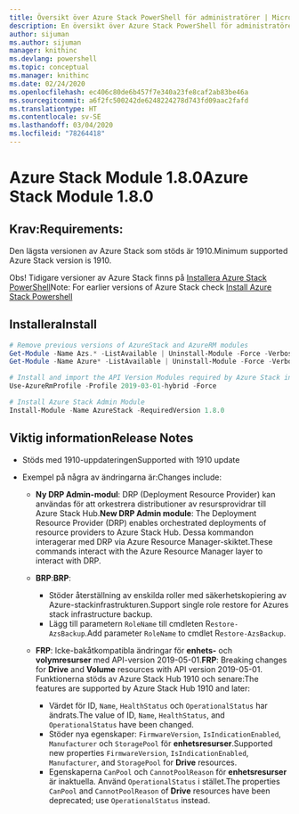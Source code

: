 ```yaml
---
title: Översikt över Azure Stack PowerShell för administratörer | Microsoft Docs
description: En översikt över Azure Stack PowerShell för administratörer med anvisningar för installation och konfiguration.
author: sijuman
ms.author: sijuman
manager: knithinc
ms.devlang: powershell
ms.topic: conceptual
ms.manager: knithinc
ms.date: 02/24/2020
ms.openlocfilehash: ec406c80de6b457f7e340a23fe8caf2ab83be46a
ms.sourcegitcommit: a6f2fc500242de6248224278d743fd09aac2fafd
ms.translationtype: HT
ms.contentlocale: sv-SE
ms.lasthandoff: 03/04/2020
ms.locfileid: "78264418"
---
```

# <a name="azure-stack-module-180"></a><span data-ttu-id="dbbd8-103">Azure Stack Module 1.8.0</span><span class="sxs-lookup"><span data-stu-id="dbbd8-103">Azure Stack Module 1.8.0</span></span>

## <a name="requirements"></a><span data-ttu-id="dbbd8-104">Krav:</span><span class="sxs-lookup"><span data-stu-id="dbbd8-104">Requirements:</span></span>

<span data-ttu-id="dbbd8-105">Den lägsta versionen av Azure Stack som stöds är 1910.</span><span class="sxs-lookup"><span data-stu-id="dbbd8-105">Minimum supported Azure Stack version is 1910.</span></span>

<span data-ttu-id="dbbd8-106">Obs! Tidigare versioner av Azure Stack finns på [Installera Azure Stack PowerShell](https://docs.microsoft.com/azure/azure-stack/azure-stack-powershell-install#install-azure-stack-powershell)</span><span class="sxs-lookup"><span data-stu-id="dbbd8-106">Note: For earlier versions of Azure Stack check [Install Azure Stack Powershell](https://docs.microsoft.com/azure/azure-stack/azure-stack-powershell-install#install-azure-stack-powershell)</span></span>

## <a name="install"></a><span data-ttu-id="dbbd8-107">Installera</span><span class="sxs-lookup"><span data-stu-id="dbbd8-107">Install</span></span>

```powershell
# Remove previous versions of AzureStack and AzureRM modules
Get-Module -Name Azs.* -ListAvailable | Uninstall-Module -Force -Verbose
Get-Module -Name Azure* -ListAvailable | Uninstall-Module -Force -Verbose

# Install and import the API Version Modules required by Azure Stack into the current PowerShell session.
Use-AzureRmProfile -Profile 2019-03-01-hybrid -Force

# Install Azure Stack Admin Module
Install-Module -Name AzureStack -RequiredVersion 1.8.0
```

## <a name="release-notes"></a><span data-ttu-id="dbbd8-108">Viktig information</span><span class="sxs-lookup"><span data-stu-id="dbbd8-108">Release Notes</span></span>

* <span data-ttu-id="dbbd8-109">Stöds med 1910-uppdateringen</span><span class="sxs-lookup"><span data-stu-id="dbbd8-109">Supported with 1910 update</span></span>
* <span data-ttu-id="dbbd8-110">Exempel på några av ändringarna är:</span><span class="sxs-lookup"><span data-stu-id="dbbd8-110">Changes include:</span></span>

    - <span data-ttu-id="dbbd8-111">**Ny DRP Admin-modul**: DRP (Deployment Resource Provider) kan användas för att orkestrera distributioner av resursprovidrar till Azure Stack Hub.</span><span class="sxs-lookup"><span data-stu-id="dbbd8-111">**New DRP Admin module**: The Deployment Resource Provider (DRP) enables orchestrated deployments of resource providers to Azure Stack Hub.</span></span> <span data-ttu-id="dbbd8-112">Dessa kommandon interagerar med DRP via Azure Resource Manager-skiktet.</span><span class="sxs-lookup"><span data-stu-id="dbbd8-112">These commands interact with the Azure Resource Manager layer to interact with DRP.</span></span>

    - <span data-ttu-id="dbbd8-113">**BRP**:</span><span class="sxs-lookup"><span data-stu-id="dbbd8-113">**BRP**:</span></span>
        - <span data-ttu-id="dbbd8-114">Stöder återställning av enskilda roller med säkerhetskopiering av Azure-stackinfrastrukturen.</span><span class="sxs-lookup"><span data-stu-id="dbbd8-114">Support single role restore for Azures stack infrastructure backup.</span></span>
        - <span data-ttu-id="dbbd8-115">Lägg till parametern `RoleName` till cmdleten R`estore-AzsBackup`.</span><span class="sxs-lookup"><span data-stu-id="dbbd8-115">Add parameter `RoleName` to cmdlet R`estore-AzsBackup`.</span></span>

    - <span data-ttu-id="dbbd8-116">**FRP**: Icke-bakåtkompatibla ändringar för **enhets-** och **volymresurser** med API-version 2019-05-01.</span><span class="sxs-lookup"><span data-stu-id="dbbd8-116">**FRP**: Breaking changes for **Drive** and **Volume** resources with API version 2019-05-01.</span></span> <span data-ttu-id="dbbd8-117">Funktionerna stöds av Azure Stack Hub 1910 och senare:</span><span class="sxs-lookup"><span data-stu-id="dbbd8-117">The features are supported by Azure Stack Hub 1910 and later:</span></span>
        - <span data-ttu-id="dbbd8-118">Värdet för ID, `Name`, `HealthStatus` och `OperationalStatus` har ändrats.</span><span class="sxs-lookup"><span data-stu-id="dbbd8-118">The value of ID, `Name`, `HealthStatus`, and `OperationalStatus` have been changed.</span></span>
        - <span data-ttu-id="dbbd8-119">Stöder nya egenskaper: `FirmwareVersion`, `IsIndicationEnabled`, `Manufacturer` och `StoragePool` för **enhetsresurser**.</span><span class="sxs-lookup"><span data-stu-id="dbbd8-119">Supported new properties `FirmwareVersion`, `IsIndicationEnabled`, `Manufacturer`, and `StoragePool` for **Drive** resources.</span></span>
        - <span data-ttu-id="dbbd8-120">Egenskaperna `CanPool` och `CannotPoolReason` för **enhetsresurser** är inaktuella. Använd `OperationalStatus` i stället.</span><span class="sxs-lookup"><span data-stu-id="dbbd8-120">The properties `CanPool` and `CannotPoolReason` of **Drive** resources have been deprecated; use `OperationalStatus` instead.</span></span>

